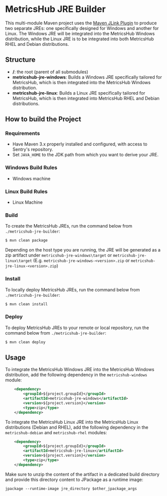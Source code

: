 # MetricsHub JRE Builder

This multi-module Maven project uses the [Maven JLink Plugin](https://maven.apache.org/plugins/maven-jlink-plugin/) to produce two separate JREs: one specifically designed for Windows and another for Linux. The Windows JRE will be integrated into the MetricsHub Windows distribution, while the Linux JRE is to be integrated into both MetricsHub RHEL and Debian distributions.

## Structure

* **/**: the root (parent of all submodules)
* **metricshub-jre-windows**: Builds a Windows JRE specifically tailored for MetricsHub, which is then integrated into the MetricsHub Windows distribution.
* **metricshub-jre-linux**: Builds a Linux JRE specifically tailored for MetricsHub, which is then integrated into MetricsHub RHEL and Debian distributions.

## How to build the Project

### Requirements

* Have Maven 3.x properly installed and configured, with access to Sentry's repository.
* Set `JAVA_HOME` to the JDK path from which you want to derive your JRE.


### Windows Build Rules

- Windows machine

### Linux Build Rules

- Linux Machine

### Build

To create the MetricsHub JREs, run the command below from `./metricshub-jre-builder`:

```sh
$ mvn clean package
```

Depending on the host type you are running, the JRE will be generated as a zip artifact under `metricshub-jre-windows\target` or `metricshub-jre-linux\target` (E.g. `metricshub-jre-windows-<version>.zip` or `metricshub-jre-linux-<version>.zip`)

### Install

To locally deploy MetricsHub JREs, run the command below from `./metricshub-jre-builder`:

```sh
$ mvn clean install
```

### Deploy

To deploy MetricsHub JREs to your remote or local repository, run the command below from `./metricshub-jre-builder`:

```sh
$ mvn clean deploy
```

## Usage

To integrate the MetricsHub Windows JRE into the MetricsHub Windows distribution, add the following dependency in the `metricshub-windows` module:

```xml
	<dependency>
		<groupId>${project.groupId}</groupId>
		<artifactId>metricshub-jre-windows</artifactId>
		<version>${project.version}</version>
		<type>zip</type>
	</dependency>
```

To integrate the MetricsHub Linux JRE into the MetricsHub Linux distributions (Debian and RHEL), add the following dependency in the `metricshub-debian` and `metricshub-rhel` modules:

```xml
	<dependency>
		<groupId>${project.groupId}</groupId>
		<artifactId>metricshub-jre-linux</artifactId>
		<version>${project.version}</version>
		<type>zip</type>
	</dependency>
```

Make sure to unzip the content of the artifact in a dedicated build directory and provide this directory content to JPackage as a runtime image:

```shell
jpackage --runtime-image jre_directory $other_jpackage_args
```
